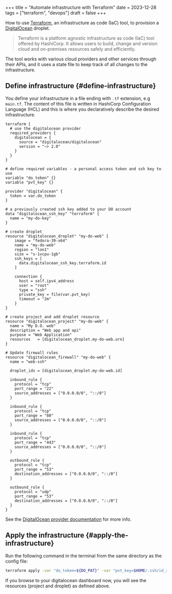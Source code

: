 +++
title = "Automate infrastructure with Terraform"
date = 2023-12-28
tags = ["terraform", "devops"]
draft = false
+++

How to use [Terraform](https://www.terraform.io/), an infrastructure as code (IaC) tool, to provision a [DigitalOcean](https://www.digitalocean.com/) droplet.

<!--more-->

> Terraform is a platform agnostic infrastructure as code (IaC) tool offered by HashiCorp. It allows users to build, change and version cloud and on-premises resources safely and efficiently.

The tool works with various cloud providers and other services through their APIs, and it uses a state file to keep track of all changes to the infrastructure.


## Define infrastructure {#define-infrastructure}

You define your infrastructure in a file ending with `.tf` extension, e.g `main.tf`. The content of this file is written in HashiCorp Configuration Language (HCL) and this is where you declaratively describe the desired infrastructure.

```hcl
terraform {
  # use the digitalocean provider
  required_providers {
    digitalocean = {
      source = "digitalocean/digitalocean"
      version = "~> 2.0"
    }
  }
}

# define required variables - a personal access token and ssh key to use
variable "do_token" {}
variable "pvt_key" {}

provider "digitalocean" {
  token = var.do_token
}

# a previously created ssh key added to your DO account
data "digitalocean_ssh_key" "terraform" {
  name = "my-do-key"
}

# create droplet
resource "digitalocean_droplet" "my-do-web" {
    image = "fedora-39-x64"
    name = "my-do-web"
    region = "lon1"
    size = "s-1vcpu-1gb"
    ssh_keys = [
      data.digitalocean_ssh_key.terraform.id
    ]

    connection {
      host = self.ipv4_address
      user = "root"
      type = "ssh"
      private_key = file(var.pvt_key)
      timeout = "2m"
    }
}

# create project and add droplet resource
resource "digitalocean_project" "my-do-web" {
  name = "My D.O. web"
  description = "Web app and api"
  purpose = "Web Application"
  resources   = [digitalocean_droplet.my-do-web.urn]
}

# Update firewall rules
resource "digitalocean_firewall" "my-do-web" {
  name = "web-ssh"

  droplet_ids = [digitalocean_droplet.my-do-web.id]

  inbound_rule {
    protocol = "tcp"
    port_range = "22"
    source_addresses = ["0.0.0.0/0", "::/0"]
  }

  inbound_rule {
    protocol = "tcp"
    port_range = "80"
    source_addresses = ["0.0.0.0/0", "::/0"]
  }

  inbound_rule {
    protocol = "tcp"
    port_range = "443"
    source_addresses = ["0.0.0.0/0", "::/0"]
  }

  outbound_rule {
    protocol = "tcp"
    port_range = "53"
    destination_addresses = ["0.0.0.0/0", "::/0"]
  }

  outbound_rule {
    protocol = "udp"
    port_range = "53"
    destination_addresses = ["0.0.0.0/0", "::/0"]
  }
}
```

See the [DigitalOcean provider documentation](https://registry.terraform.io/providers/digitalocean/digitalocean/latest/docs) for more info.


## Apply the infrastructure {#apply-the-infrastructure}

Run the following command in the terminal from the same directory as the config file:

```bash
terraform apply -var "do_token=${DO_PAT}" -var "pvt_key=$HOME/.ssh/id_rsa"
```

If you browse to your digitalocean dashboard now, you will see the resources (project and droplet) as defined above.

